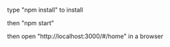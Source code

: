 type "npm install" to install

then "npm start"

then open "http://localhost:3000/#/home" in a browser
